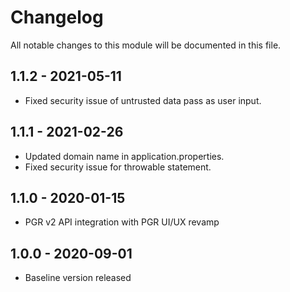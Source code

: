 # Changelog
All notable changes to this module will be documented in this file.

## 1.1.2 - 2021-05-11
- Fixed security issue of untrusted data pass as user input.

## 1.1.1 - 2021-02-26
- Updated domain name in application.properties.
- Fixed security issue for throwable statement.

## 1.1.0 - 2020-01-15
- PGR v2 API integration with PGR UI/UX revamp

## 1.0.0 - 2020-09-01
- Baseline version released
